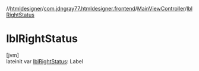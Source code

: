 //[htmldesigner](../../../index.md)/[com.jdngray77.htmldesigner.frontend](../index.md)/[MainViewController](index.md)/[lblRightStatus](lbl-right-status.md)

# lblRightStatus

[jvm]\
lateinit var [lblRightStatus](lbl-right-status.md): Label

